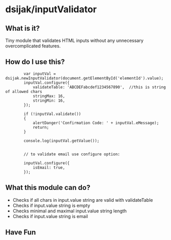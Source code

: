 # dsijak/inputValidator

## What is it?

Tiny module that validates HTML inputs without any unnecessary overcomplicated features.

## How do I use this?

            var inputVal = dsijak.newInputValidator(document.getElementById('elementId').value);
            inputVal.configure({
                validateTable: 'ABCDEFabcdef1234567890',  //this is string of allowed chars
                stringMax: 16,
                stringMin: 16,      
            });
            
            if (!inputVal.validate())
            {
                alertDanger('Confirmation Code: ' + inputVal.eMessage);
                return;
            }
            
            console.log(inputVal.getValue());
            
            
            // to validate email use configure option:
            
            inputVal.configure({
                isEmail: true,
            });



## What this module can do?

* Checks if all chars in input.value string are valid with validateTable
* Checks if input.value string is empty
* Checks minimal and maximal input.value string length
* Checks if input.value string is email

## Have Fun

